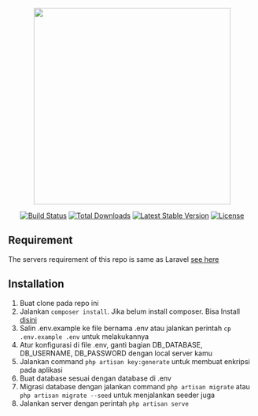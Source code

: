 <p align="center"><a href="https://laravel.com" target="_blank"><img src="https://raw.githubusercontent.com/laravel/art/master/logo-lockup/5%20SVG/2%20CMYK/1%20Full%20Color/laravel-logolockup-cmyk-red.svg" width="400"></a></p>

<p align="center">
<a href="https://travis-ci.org/laravel/framework"><img src="https://travis-ci.org/laravel/framework.svg" alt="Build Status"></a>
<a href="https://packagist.org/packages/laravel/framework"><img src="https://img.shields.io/packagist/dt/laravel/framework" alt="Total Downloads"></a>
<a href="https://packagist.org/packages/laravel/framework"><img src="https://img.shields.io/packagist/v/laravel/framework" alt="Latest Stable Version"></a>
<a href="https://packagist.org/packages/laravel/framework"><img src="https://img.shields.io/packagist/l/laravel/framework" alt="License"></a>
</p>

## Requirement
The servers requirement of this repo is same as Laravel [see here](https://laravel.com/docs/5.8/installation#server-requirements)

## Installation
1. Buat clone pada repo ini
2. Jalankan `composer install`. Jika belum install composer. Bisa Install [disini](https://getcomposer.org/)
3. Salin .env.example ke file bernama .env atau jalankan perintah `cp .env.example .env` untuk melakukannya
4. Atur konfigurasi di file .env, ganti bagian DB_DATABASE, DB_USERNAME, DB_PASSWORD dengan local server kamu
5. Jalankan command `php artisan key:generate` untuk membuat enkripsi pada aplikasi
6. Buat database sesuai dengan database di .env
7. Migrasi database dengan jalankan command `php artisan migrate` atau `php artisan migrate --seed` untuk menjalankan seeder juga
8. Jalankan server dengan perintah `php artisan serve`